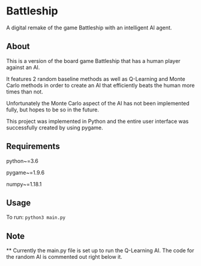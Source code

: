 # Battleship
A digital remake of the game Battleship with an intelligent AI agent.

## About
This is a version of the board game Battleship that has a human player against an AI. 

It features 2 random baseline methods as well as Q-Learning and Monte Carlo methods in order to create an AI that efficiently beats the human more times than not. 

Unfortunately the Monte Carlo aspect of the AI has not been implemented fully, but hopes to be so in the future. 

This project was implemented in Python and the entire user interface was successfully created by using pygame. 

## Requirements
python~=3.6

pygame~=1.9.6

numpy~=1.18.1

## Usage
To run:	`python3 main.py`


## Note
** Currently the main.py file is set up to run the Q-Learning AI. The code for the random AI is commented out right below it. 
